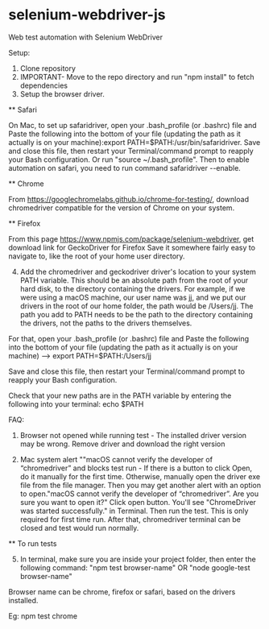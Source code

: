 # selenium-webdriver-js
Web test automation with Selenium WebDriver

Setup:
1. Clone repository
2. IMPORTANT- Move to the repo directory and run "npm install" to fetch dependencies
3. Setup the browser driver.

** Safari

On Mac, to set up safaridriver, open your .bash_profile (or .bashrc) file and Paste the following into the bottom of your file (updating the path as it actually is on your machine):export PATH=$PATH:/usr/bin/safaridriver.
Save and close this file, then restart your Terminal/command prompt to reapply your Bash configuration. Or run "source ~/.bash_profile".
Then to enable automation on safari, you need to run command safaridriver --enable.


** Chrome

From https://googlechromelabs.github.io/chrome-for-testing/, download chromedriver compatible for the version of Chrome on your system.

** Firefox

From this page https://www.npmjs.com/package/selenium-webdriver, get download link for GeckoDriver for Firefox  Save it somewhere fairly easy to navigate to, like the root of your home user directory.

4. Add the chromedriver and geckodriver driver's location to your system PATH variable. This should be an absolute path from the root of your hard disk, to the directory containing the drivers. For example, if we were using a macOS machine, our user name was jj, and we put our drivers in the root of our home folder, the path would be /Users/jj.
The path you add to PATH needs to be the path to the directory containing the drivers, not the paths to the drivers themselves.

For that, open your .bash_profile (or .bashrc) file and Paste the following into the bottom of your file (updating the path as it actually is on your machine)    -->
export PATH=$PATH:/Users/jj

Save and close this file, then restart your Terminal/command prompt to reapply your Bash configuration.

Check that your new paths are in the PATH variable by entering the following into your terminal:
echo $PATH


FAQ:
1. Browser not opened while running test -
The installed driver version may be wrong. Remove driver and download the right version

2. Mac system alert ""macOS cannot verify the developer of “chromedriver” and blocks test run -
If there is a button to click Open, do it manually for the first time. Otherwise, manually open the driver exe file from the file manager. Then you may get another alert with an option to open."macOS cannot verify the developer of “chromedriver”. Are you sure you want to open it?" Click open button. You'll see "ChromeDriver was started successfully." in Terminal. Then run the test. This is only required for first time run. After that, chromedriver terminal can be closed and test would run normally.



** To run tests

5. In terminal, make sure you are inside your project folder, then enter the following command: "npm test browser-name" OR "node google-test browser-name"

Browser name can be chrome, firefox or safari, based on the drivers installed.

Eg: npm test chrome
